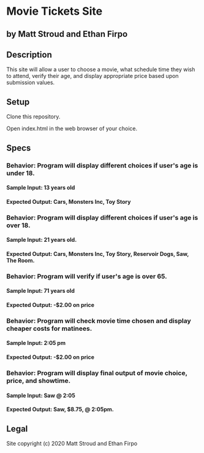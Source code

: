 # Movie Tickets Site

## by Matt Stroud and Ethan Firpo

## Description

This site will allow a user to choose a movie, what schedule time they wish to attend, verify their age, and display appropriate price based upon submission values.

## Setup

Clone this repository.

Open index.html in the web browser of your choice.

## Specs

### Behavior: Program will display different choices if user's age is under 18.
#### Sample Input: 13 years old
#### Expected Output: Cars, Monsters Inc, Toy Story

### Behavior: Program will display different choices if user's age is over 18.
#### Sample Input: 21 years old.
#### Expected Output: Cars, Monsters Inc, Toy Story, Reservoir Dogs, Saw, The Room.

### Behavior: Program will verify if user's age is over 65.
#### Sample Input: 71 years old
#### Expected Output: -$2.00 on price

### Behavior: Program will check movie time chosen and display cheaper costs for matinees.
#### Sample Input: 2:05 pm 
#### Expected Output: -$2.00 on price 

### Behavior: Program will display final output of movie choice, price, and showtime.
#### Sample Input: Saw @ 2:05
#### Expected Output: Saw, $8.75, @ 2:05pm.

## Legal
Site copyright (c) 2020 Matt Stroud and Ethan Firpo
